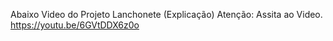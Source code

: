 Abaixo Video do Projeto Lanchonete (Explicação) 
Atenção: Assita ao Video.
https://youtu.be/6GVtDDX6z0o
